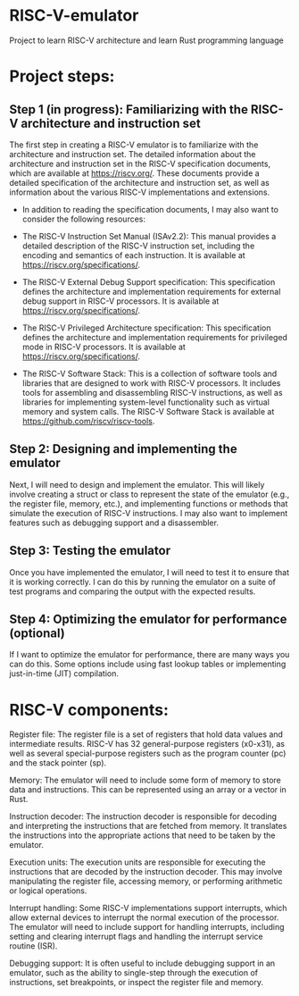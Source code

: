 # RISC-V-emulator
Project to learn RISC-V architecture and learn Rust programming language

# Project steps:

## Step 1 (in progress): Familiarizing with the RISC-V architecture and instruction set

The first step in creating a RISC-V emulator is to familiarize with the architecture and instruction set. The detailed information about the architecture and instruction set in the RISC-V specification documents, which are available at https://riscv.org/.
These documents provide a detailed specification of the architecture and instruction set, as well as information about the various RISC-V implementations and extensions.

* In addition to reading the specification documents, I may also want to consider the following resources:

* The RISC-V Instruction Set Manual (ISAv2.2): This manual provides a detailed description of the RISC-V instruction set, including the encoding and semantics of each instruction. It is available at https://riscv.org/specifications/.

* The RISC-V External Debug Support specification: This specification defines the architecture and implementation requirements for external debug support in RISC-V processors. It is available at https://riscv.org/specifications/.

* The RISC-V Privileged Architecture specification: This specification defines the architecture and implementation requirements for privileged mode in RISC-V processors. It is available at https://riscv.org/specifications/.

* The RISC-V Software Stack: This is a collection of software tools and libraries that are designed to work with RISC-V processors. It includes tools for assembling and disassembling RISC-V instructions, as well as libraries for implementing system-level functionality such as virtual memory and system calls. The RISC-V Software Stack is available at https://github.com/riscv/riscv-tools.

## Step 2: Designing and implementing the emulator

Next, I will need to design and implement the emulator. This will likely involve creating a struct or class to represent the state of the emulator (e.g., the register file, memory, etc.), and implementing functions or methods that simulate the execution of RISC-V instructions. I may also want to implement features such as debugging support and a disassembler.

## Step 3: Testing the emulator

Once you have implemented the emulator, I will need to test it to ensure that it is working correctly. I can do this by running the emulator on a suite of test programs and comparing the output with the expected results.

## Step 4: Optimizing the emulator for performance (optional)

If I want to optimize the emulator for performance, there are many ways you can do this. Some options include using fast lookup tables or implementing just-in-time (JIT) compilation.

# RISC-V components:

Register file: The register file is a set of registers that hold data values and intermediate results. RISC-V has 32 general-purpose registers (x0-x31), as well as several special-purpose registers such as the program counter (pc) and the stack pointer (sp).

Memory: The emulator will need to include some form of memory to store data and instructions. This can be represented using an array or a vector in Rust.

Instruction decoder: The instruction decoder is responsible for decoding and interpreting the instructions that are fetched from memory. It translates the instructions into the appropriate actions that need to be taken by the emulator.

Execution units: The execution units are responsible for executing the instructions that are decoded by the instruction decoder. This may involve manipulating the register file, accessing memory, or performing arithmetic or logical operations.

Interrupt handling: Some RISC-V implementations support interrupts, which allow external devices to interrupt the normal execution of the processor. The emulator will need to include support for handling interrupts, including setting and clearing interrupt flags and handling the interrupt service routine (ISR).

Debugging support: It is often useful to include debugging support in an emulator, such as the ability to single-step through the execution of instructions, set breakpoints, or inspect the register file and memory.
